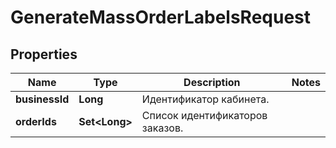

# GenerateMassOrderLabelsRequest

## Properties

Name | Type | Description | Notes
------------ | ------------- | ------------- | -------------
**businessId** | **Long** | Идентификатор кабинета. | 
**orderIds** | **Set&lt;Long&gt;** | Список идентификаторов заказов. | 




